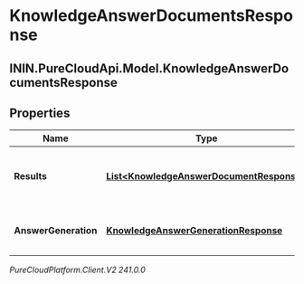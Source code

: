 # KnowledgeAnswerDocumentsResponse

## ININ.PureCloudApi.Model.KnowledgeAnswerDocumentsResponse

## Properties

|Name | Type | Description | Notes|
|------------ | ------------- | ------------- | -------------|
| **Results** | [**List&lt;KnowledgeAnswerDocumentResponse&gt;**](KnowledgeAnswerDocumentResponse) | The results with answers if the answerMode request property is not set or contains \&quot;AnswerHighlight\&quot;. Empty array otherwise. | [optional] |
| **AnswerGeneration** | [**KnowledgeAnswerGenerationResponse**](KnowledgeAnswerGenerationResponse) | The results with AI-generated answer if the answerMode request property contains \&quot;AnswerGeneration\&quot;. | [optional] |



_PureCloudPlatform.Client.V2 241.0.0_
